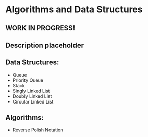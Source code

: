 # Algorithms and Data Structures
## WORK IN PROGRESS!
## Description placeholder
## Data Structures: 
- Queue 
- Priority Queue
- Stack
- Singly Linked List
- Doubly Linked List
- Circular Linked List

## Algorithms:
- Reverse Polish Notation